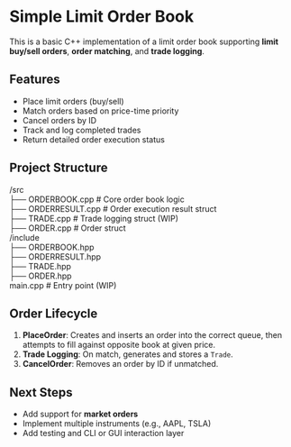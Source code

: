 # Simple Limit Order Book

This is a basic C++ implementation of a limit order book supporting **limit buy/sell orders**, **order matching**, and **trade logging**.

## Features

- Place limit orders (buy/sell)
- Match orders based on price-time priority
- Cancel orders by ID
- Track and log completed trades
- Return detailed order execution status

## Project Structure


<p>
/src <br>
├── ORDERBOOK.cpp # Core order book logic <br>
├── ORDERRESULT.cpp # Order execution result struct <br>
├── TRADE.cpp # Trade logging struct (WIP) <br>
├── ORDER.cpp # Order struct <br>
/include <br>
├── ORDERBOOK.hpp <br>
├── ORDERRESULT.hpp <br>
├── TRADE.hpp <br>
├── ORDER.hpp <br>
main.cpp # Entry point (WIP) <br>
</p>



## Order Lifecycle

1. **PlaceOrder**: Creates and inserts an order into the correct queue, then attempts to fill against opposite book at given price.
3. **Trade Logging**: On match, generates and stores a `Trade`. 
4. **CancelOrder**: Removes an order by ID if unmatched.

## Next Steps

- Add support for **market orders**
- Implement multiple instruments (e.g., AAPL, TSLA)
- Add testing and CLI or GUI interaction layer
